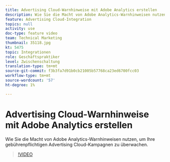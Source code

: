 ```yaml
---
title: Advertising Cloud-Warnhinweise mit Adobe Analytics erstellen
description: Wie Sie die Macht von Adobe Analytics-Warnhinweisen nutzen, um Ihre gebührenpflichtigen Advertising Cloud-Kampagnen zu überwachen.
feature: Advertising Cloud-Integration
topics: null
activity: use
doc-type: feature video
team: Technical Marketing
thumbnail: 35118.jpg
kt: 5475
topic: Integrationen
role: Geschäftspraktiker
level: Zwischenschaltung
translation-type: tm+mt
source-git-commit: f3b3fa7d91b0cb21005b57768ca23ed6700fcc03
workflow-type: tm+mt
source-wordcount: '57'
ht-degree: 1%

---
```



# Advertising Cloud-Warnhinweise mit Adobe Analytics erstellen

Wie Sie die Macht von Adobe Analytics-Warnhinweisen nutzen, um Ihre gebührenpflichtigen Advertising Cloud-Kampagnen zu überwachen.

>[!VIDEO](https://video.tv.adobe.com/v/35118/?quality=12&learn=on)
